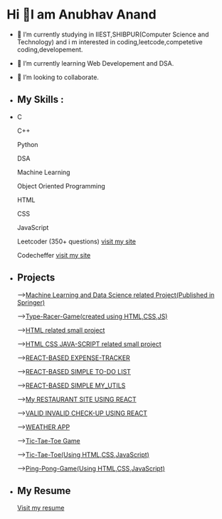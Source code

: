  # Hi 👋I am Anubhav Anand

- 🔭 I’m currently studying in IIEST,SHIBPUR(Computer Science and Technology) and i m interested in coding,leetcode,competetive coding,developement.
- 🌱 I’m currently learning Web Developement and DSA.
- 👯 I’m looking to collaborate.
- ## My Skills :
- 
    C
    
    C++
    
    Python
    
    DSA
    
    Machine Learning
    
    Object Oriented Programming
    
    HTML
    
    CSS
    
    JavaScript
    
    Leetcoder (350+ questions) [visit my site](https://leetcode.com/anubhav_anandbgu/)
    
    Codecheffer [visit my site](https://www.codechef.com/users/anubhav_0316)
    
- ## Projects
     
     -->[Machine Learning and Data Science related Project(Published in Springer)](https://link.springer.com/chapter/10.1007/978-981-19-3089-8_34)
     
     -->[Type-Racer-Game(created using HTML,CSS,JS)](https://anubhavanand2002.github.io/TypeRacer-Game/)
     
     -->[HTML related small project](https://anubhavanand2002.github.io/html-related-project/)
      
     -->[HTML CSS JAVA-SCRIPT related small project](https://anubhavanand2002.github.io/small-project-realted-to-html-css-javascript/)
     
     -->[REACT-BASED EXPENSE-TRACKER](https://anubhavanand2002.github.io/new-expense-tracker/)
      
     -->[REACT-BASED SIMPLE TO-DO LIST](https://anubhavanand2002.github.io/my-revised-todo/)
     
     -->[REACT-BASED SIMPLE MY_UTILS](https://anubhavanand2002.github.io/my_Utils/)
     
     -->[My RESTAURANT SITE USING REACT](https://anubhavanand2002.github.io/my-restaurant/)
     
     -->[VALID INVALID CHECK-UP USING REACT](https://anubhavanand2002.github.io/valid-invalid-checkup/)
     
     -->[WEATHER APP](https://anubhavanand2002.github.io/Weather-App/)
     
     -->[Tic-Tae-Toe Game](https://anubhavanand2002.github.io/Tic-Tae-Toe-Game/)
     
     -->[Tic-Tae-Toe(Using HTML,CSS,JavaScript)](https://anubhavanand2002.github.io/Tic-Tae-Toe-Using-HTML-CSS-JS-/)
     
     -->[Ping-Pong-Game(Using HTML,CSS,JavaScript)](https://anubhavanand2002.github.io/Ping-Pong-Game-Using-HTML-CSS-JS-/)

- ## My Resume

     [Visit my resume](https://drive.google.com/file/d/1L9bHy6y3cr4Oe9i0AbU3vgLIwS11AcEW/view?usp=share_link)
